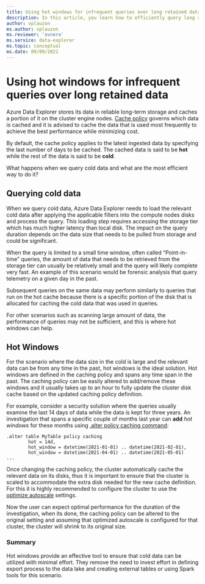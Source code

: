 ```yaml
---
title: Using hot windows for infrequent queries over long retained data
description: In this article, you learn how to efficiently query long retained data in Azure Data Explorer.
author: vplauzon
ms.author: vplauzon
ms.reviewer: 'avnera'
ms.service: data-explorer
ms.topic: conceptual
ms.date: 09/09/2021
---
```


# Using hot windows for infrequent queries over long retained data

Azure Data Explorer stores its data in reliable long-term storage and caches a portion of it on the cluster engine nodes. [Cache policy](/azure/data-explorer/kusto/management/cachepolicy) governs which data is cached and it is advised to cache the data that is used most frequently to achieve the best performance while minimizing cost.

By default, the cache policy applies to the latest ingested data by specifying the last number of days to be cached. The cached data is said to be **hot** while the rest of the data is said to be **cold**.  

What happens when we query cold data and what are the most efficient way to do it?

## Querying cold data

When we query cold data, Azure Data Explorer needs to load the relevant cold data after applying the applicable filters into the compute nodes disks and process the query.  This loading step requires accessing the storage tier which has much higher latency than local disk. The impact on the query duration depends on the data size that needs to be pulled from storage and could be significant.

When the query is limited to a small time window, often called “Point-in-time” queries, the amount of data that needs to be retrieved from the storage tier can usually be relatively small and the query will likely complete very fast. An example of this scenario would be forensic analysis that query telemetry on a given day in the past.

Subsequent queries on the same data may perform similarly to queries that run on the hot cache because there is a specific portion of the disk that is allocated for caching the cold data that was used in queries.  

For other scenarios such as scanning large amount of data, the performance of queries may not be sufficient, and this is where hot windows can help. 

## Hot Windows

For the scenario where the data size in the cold is large and the relevant data can be from any time in the past, hot windows is the ideal solution. Hot windows are defined in the caching policy and spans any time span in the past. The caching policy can be easily altered to add/remove these windows and it usually takes up to an hour to fully update the cluster disk cache based on the updated caching policy definition.
   
For example, consider a security solution where the queries usually examine the last 14 days of data while the data is kept for three years. An investigation that spans a specific couple of months last year can **add** *hot windows* for these months using [.alter policy caching command](/azure/data-explorer/kusto/management/cachepolicy#alter-the-cache-policy):

```kusto
.alter table MyTable policy caching 
        hot = 14d,
        hot_window = datetime(2021-01-01) .. datetime(2021-02-01),
        hot_window = datetime(2021-04-01) .. datetime(2021-05-01)      ...
```
Once changing the caching policy, the cluster automatically cache the relevant data on its disks, thus it is important to ensure that the cluster is scaled to accommodate the extra disk needed for the new cache definition. For this it is highly recommended to configure the cluster to use the [optimize autoscale]( manage-cluster-horizontal-scaling.md) settings. 

Now the user can expect optimal performance for the duration of the investigation, when its done, the caching policy can be altered to the original setting and assuming that optimized autoscale is configured for that cluster, the cluster will shrink to its original size.

### Summary

Hot windows provide an effective tool to ensure that cold data can be utilized with minimal effort. They  remove the need to invest effort in defining export process to the data lake and creating external tables or using Spark tools for this scenario.

